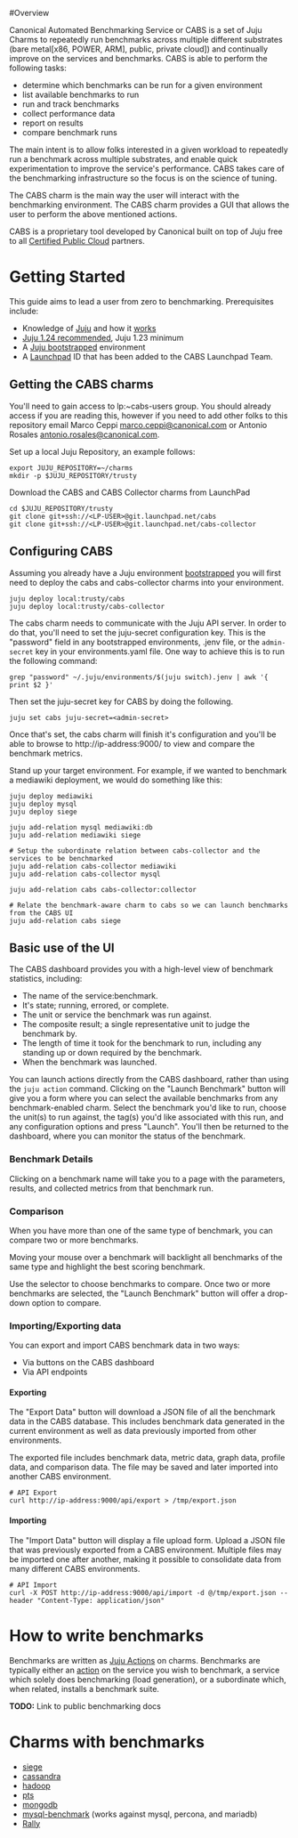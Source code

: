 #Overview

Canonical Automated Benchmarking Service or CABS is a set of Juju Charms to repeatedly run benchmarks across multiple different substrates (bare metal[x86, POWER, ARM], public, private cloud]) and continually improve on the services and benchmarks. CABS is able to perform the following tasks:
- determine which benchmarks can be run for a given environment
- list available benchmarks to run
- run and track benchmarks
- collect performance data
- report on results
- compare benchmark runs

The main intent is to allow folks interested in a given workload to repeatedly run a benchmark across multiple substrates, and enable quick experimentation to improve the service's performance. CABS takes care of the benchmarking infrastructure so the focus is on the science of tuning.

The CABS charm is the main way the user will interact with the benchmarking environment. The CABS charm provides a GUI that allows the user to perform the above mentioned actions.

CABS is a proprietary tool developed by Canonical built on top of Juju free to all [Certified Public Cloud](http://partners.ubuntu.com/programmes/public-cloud) partners.

# Getting Started

This guide aims to lead a user from zero to benchmarking. Prerequisites include:
- Knowledge of [Juju](https://jujucharms.com) and how it [works](https://jujucharms.com/docs/stable/getting-started)
- [Juju 1.24 recommended](https://jujucharms.com/get-started), Juju 1.23 minimum
- A [Juju bootstrapped](https://jujucharms.com/docs/stable/getting-started) environment
- A [Launchpad](https://launchpad.net) ID that has been added to the CABS Launchpad Team.

## Getting the CABS charms

You'll need to gain access to lp:~cabs-users group. You should already access if you are reading this, however if you need to add other folks to this repository email Marco Ceppi <marco.ceppi@canonical.com> or Antonio Rosales <antonio.rosales@canonical.com>.

Set up a local Juju Repository, an example follows:

    export JUJU_REPOSITORY=~/charms
    mkdir -p $JUJU_REPOSITORY/trusty

Download the CABS and CABS Collector charms from LaunchPad

    cd $JUJU_REPOSITORY/trusty
    git clone git+ssh://<LP-USER>@git.launchpad.net/cabs
    git clone git+ssh://<LP-USER>@git.launchpad.net/cabs-collector

## Configuring CABS

Assuming you already have a Juju environment [bootstrapped](https://jujucharms.com/docs/stable/charms) you will first need to deploy the cabs and cabs-collector charms into your environment.

    juju deploy local:trusty/cabs
    juju deploy local:trusty/cabs-collector

The cabs charm needs to communicate with the Juju API server. In order to do that, you'll need to set the juju-secret configuration key. This is the "password" field in any bootstrapped environments, .jenv file, or the `admin-secret` key in your environments.yaml file. One way to achieve this is to run the following command:

    grep "password" ~/.juju/environments/$(juju switch).jenv | awk '{ print $2 }'

Then set the juju-secret key for CABS by doing the following.

    juju set cabs juju-secret=<admin-secret>

Once that's set, the cabs charm will finish it's configuration and you'll be able to browse to http://ip-address:9000/ to view and compare the benchmark metrics.

Stand up your target environment. For example, if we wanted to benchmark a mediawiki deployment, we would do something like this:

    juju deploy mediawiki
    juju deploy mysql
    juju deploy siege

    juju add-relation mysql mediawiki:db
    juju add-relation mediawiki siege

    # Setup the subordinate relation between cabs-collector and the services to be benchmarked
    juju add-relation cabs-collector mediawiki
    juju add-relation cabs-collector mysql

    juju add-relation cabs cabs-collector:collector

    # Relate the benchmark-aware charm to cabs so we can launch benchmarks from the CABS UI
    juju add-relation cabs siege

## Basic use of the UI

The CABS dashboard provides you with a high-level view of benchmark statistics, including:
- The name of the service:benchmark.
- It's state; running, errored, or complete.
- The unit or service the benchmark was run against.
- The composite result; a single representative unit to judge the benchmark by.
- The length of time it took for the benchmark to run, including any standing up or down required by the benchmark.
- When the benchmark was launched.

You can launch actions directly from the CABS dashboard, rather than using the `juju action` command. Clicking on the "Launch Benchmark" button will give you a form where you can select the available benchmarks from any benchmark-enabled charm. Select the benchmark you'd like to run, choose the unit(s) to run against, the tag(s) you'd like associated with this run, and any configuration options and press "Launch". You'll then be returned to the dashboard, where you can monitor the status of the benchmark.

### Benchmark Details

Clicking on a benchmark name will take you to a page with the parameters, results, and collected metrics from that benchmark run.

### Comparison

When you have more than one of the same type of benchmark, you can compare two or more benchmarks.

Moving your mouse over a benchmark will backlight all benchmarks of the same type and highlight the best scoring benchmark.

Use the selector to choose benchmarks to compare. Once two or more benchmarks are selected, the "Launch Benchmark" button will offer a drop-down option to compare.


### Importing/Exporting data

You can export and import CABS benchmark data in two ways:
- Via buttons on the CABS dashboard
- Via API endpoints

#### Exporting

The "Export Data" button will download a JSON file of all the benchmark data in the CABS database. This includes benchmark data generated in the current environment as well as data previously imported from other environments.

The exported file includes benchmark data, metric data, graph data, profile data, and comparison data. The file may be saved and later imported into another CABS environment.

    # API Export
    curl http://ip-address:9000/api/export > /tmp/export.json

#### Importing

The "Import Data" button will display a file upload form. Upload a JSON file that was previously exported from a CABS environment. Multiple files may be imported one after another, making it possible to consolidate data from many different CABS environments.

    # API Import
    curl -X POST http://ip-address:9000/api/import -d @/tmp/export.json --header "Content-Type: application/json"

# How to write benchmarks

Benchmarks are written as [Juju Actions](https://jujucharms.com/docs/stable/actions) on charms. Benchmarks are typically either an [action](https://jujucharms.com/docs/stable/actions) on the service you wish to benchmark, a service which solely does benchmarking (load generation), or a subordinate which, when related, installs a benchmark suite.

**TODO:** Link to public benchmarking docs

# Charms with benchmarks
 - [siege](https://github.com/juju-solutions/siege)
 - [cassandra](https://github.com/juju-solutions/cassandra)
 - [hadoop](https://code.launchpad.net/~aisrael/charms/trusty/apache-hadoop-client/benchmarks)
 - [pts](https://github.com/phoronix-test-suite/phoronix-test-suite/tree/master/deploy/juju/trusty/pts)
 - [mongodb](https://jujucharms.com/mongodb)
 - [mysql-benchmark](https://github.com/juju-solutions/mysql-benchmark) (works against mysql, percona, and mariadb)
 - [Rally](https://jujucharms.com/u/marcoceppi/rally/trusty/0)
